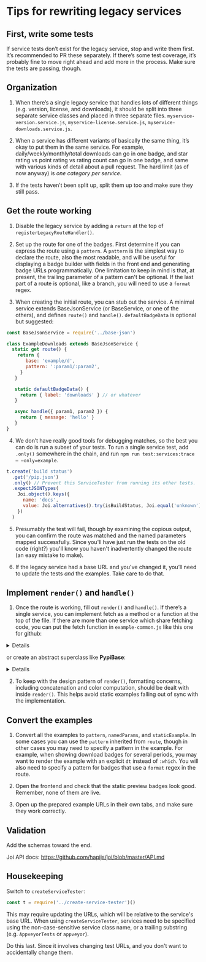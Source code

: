 # Tips for rewriting legacy services

## First, write some tests

If service tests don’t exist for the legacy service, stop and write them first.
It’s recommended to PR these separately. If there’s some test coverage, it’s
probably fine to move right ahead and add more in the process. Make sure the
tests are passing, though.

## Organization

1. When there’s a single legacy service that handles lots of different things
(e.g. version, license, and downloads), it should be split into three separate
service classes and placed in three separate files.
`myservice-version.service.js`, `myservice-license.service.js`,
`myservice-downloads.service.js`.

2. When a service has different variants of basically the same thing, it’s okay
to put them in the same service. For example, daily/weekly/monthly/total
downloads can go in one badge, and star rating vs point rating vs rating count
can go in one badge, and same with various kinds of detail about a pull request.
The hard limit (as of now anyway) is *one category per service*.

3. If the tests haven’t been split up, split them up too and make sure they
still pass.

## Get the route working

1. Disable the legacy service by adding a `return` at the top of
`registerLegacyRouteHandler()`.

2. Set up the route for one of the badges. First determine if you can express
the route using a `pattern`. A `pattern` is the simplest way to declare the
route, also the most readable, and will be useful for displaying a badge builder
with fields in the front end and generating badge URLs programmatically. One
limitation to keep in mind is that, at present, the trailing parameter of a
pattern can't be optional. If the last part of a route is optional, like a
branch, you will need to use a `format` regex.

3. When creating the initial route, you can stub out the service. A minimal
service extends BaseJsonService (or BaseService, or one of the others), and
defines `route()` and `handle()`. `defaultBadgeData` is optional but suggested:

```js
const BaseJsonService = require('../base-json')

class ExampleDownloads extends BaseJsonService {
  static get route() {
    return {
       base: 'example/d',
       pattern: ':param1/:param2',
     }
   }

   static defaultBadgeData() {
     return { label: 'downloads' } // or whatever
   }

   async handle({ param1, param2 }) {
     return { message: 'hello' }
   }
}
```

4. We don’t have really good tools for debugging matches, so the best you can do
is run a subset of your tests. To run a single service test, add `.only()`
somewhere in the chain, and run `npm run test:services:trace — —only=example`.

```js
t.create('build status')
  .get('/pip.json')
  .only() // Prevent this ServiceTester from running its other tests.
  .expectJSONTypes(
    Joi.object().keys({
      name: 'docs',
      value: Joi.alternatives().try(isBuildStatus, Joi.equal('unknown')),
    })
  )
```

5. Presumably the test will fail, though by examining the copious output, you
can confirm the route was matched and the named parameters mapped successfully.
Since you'll have just run the tests on the old code (right?) you'll know you
haven't inadvertently changed the route (an easy mistake to make).

6. If the legacy service had a base URL and you've changed it, you’ll need to
update the tests _and_ the examples. Take care to do that.

## Implement `render()` and `handle()`

1. Once the route is working, fill out `render()` and `handle()`. If there’s a
single service, you can implement fetch as a method or a function at the top of
the file. If there are more than one service which share fetching code, you can
put the fetch function in `example-common.js` like this one for github:

<details>

```js
const Joi = require('joi')
const { errorMessagesFor } = require('./github-helpers')

const issueSchema = Joi.object({
  head: Joi.object({
    sha: Joi.string().required(),
  }).required(),
}).required()

async function fetchIssue(serviceInstance, { user, repo, number }) {
  return serviceInstance._requestJson({
    schema: issueSchema,
    url: `/repos/${user}/${repo}/pulls/${number}`,
    errorMessages: errorMessagesFor('pull request or repo not found'),
  })
}

module.exports = {
  fetchIssue,
}
```

</details>

or create an abstract superclass like **PypiBase**:

<details>

```js
const Joi = require('joi')
const BaseJsonService = require('../base-json')

const schema = Joi.object({
  info: Joi.object({
    version: Joi.string().required(),
    // https://github.com/badges/shields/issues/2022
    license: Joi.string().allow(''),
    classifiers: Joi.array()
      .items(Joi.string())
      .required(),
  }).required(),
  releases: Joi.object()
    .pattern(
      Joi.string(),
      Joi.array()
        .items(
          Joi.object({
            packagetype: Joi.string().required(),
          })
        )
        .required()

module.exports = class PypiBase extends BaseJsonService {
  static buildRoute(base) {
    return {
      base,
      pattern: ':egg*',
    }
  }

  async fetch({ egg }) {
    return this._requestJson({
      schema,
      url: `https://pypi.org/pypi/${egg}/json`,
      errorMessages: { 404: 'package or version not found' },
    })
  }
}
```

</details>

2. To keep with the design pattern of `render()`, formatting concerns, including
concatenation and color computation, should be dealt with inside `render()`.
This helps avoid static examples falling out of sync with the implementation.

## Convert the examples

1. Convert all the examples to `pattern`, `namedParams`, and `staticExample`. In some cases you can use the `pattern` inherited from `route`, though in other cases you may need to specify a pattern in the example. For example, when showing download badges for several periods, you may want to render the example with an explicit `dt` instead of `:which`. You will also need to specify a pattern for badges that use a `format` regex in the route.

2. Open the frontend and check that the static preview badges look good.
Remember, none of them are live.

3. Open up the prepared example URLs in their own tabs, and make sure they work correctly.

## Validation

Add the schemas toward the end.

Joi API docs: https://github.com/hapijs/joi/blob/master/API.md

## Housekeeping

Switch to `createServiceTester`:

```js
const t = require('../create-service-tester')()
```

This may require updating the URLs, which will be relative to the service's base
URL. When using `createServiceTester`, services need to be specified using
the non-case-sensitive service class name, or a trailing substring (e.g.
`AppveyorTests` or `appveyor`).

Do this last. Since it involves changing test URLs, and you don't want to
accidentally change them.
